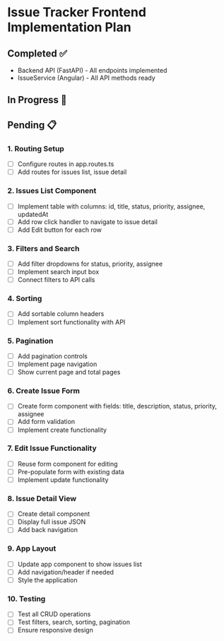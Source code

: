 # Issue Tracker Frontend Implementation Plan

## Completed ✅
- Backend API (FastAPI) - All endpoints implemented
- IssueService (Angular) - All API methods ready

## In Progress 🚧

## Pending 📋

### 1. Routing Setup
- [ ] Configure routes in app.routes.ts
- [ ] Add routes for issues list, issue detail

### 2. Issues List Component
- [ ] Implement table with columns: id, title, status, priority, assignee, updatedAt
- [ ] Add row click handler to navigate to issue detail
- [ ] Add Edit button for each row

### 3. Filters and Search
- [ ] Add filter dropdowns for status, priority, assignee
- [ ] Implement search input box
- [ ] Connect filters to API calls

### 4. Sorting
- [ ] Add sortable column headers
- [ ] Implement sort functionality with API

### 5. Pagination
- [ ] Add pagination controls
- [ ] Implement page navigation
- [ ] Show current page and total pages

### 6. Create Issue Form
- [ ] Create form component with fields: title, description, status, priority, assignee
- [ ] Add form validation
- [ ] Implement create functionality

### 7. Edit Issue Functionality
- [ ] Reuse form component for editing
- [ ] Pre-populate form with existing data
- [ ] Implement update functionality

### 8. Issue Detail View
- [ ] Create detail component
- [ ] Display full issue JSON
- [ ] Add back navigation

### 9. App Layout
- [ ] Update app component to show issues list
- [ ] Add navigation/header if needed
- [ ] Style the application

### 10. Testing
- [ ] Test all CRUD operations
- [ ] Test filters, search, sorting, pagination
- [ ] Ensure responsive design
